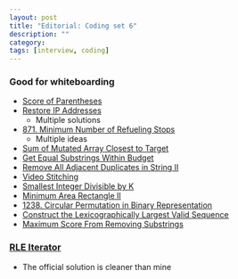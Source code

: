 ```yaml
---
layout: post
title: "Editorial: Coding set 6" 
description: ""
category: 
tags: [interview, coding]
---
```


### Good for whiteboarding
* [Score of Parentheses](https://leetcode.com/submissions/detail/401646145/)
* [Restore IP Addresses](https://leetcode.com/submissions/detail/367646415/)
  * Multiple solutions
* [871. Minimum Number of Refueling Stops](https://leetcode.com/submissions/detail/341339374/)
  * Multiple ideas
* [Sum of Mutated Array Closest to Target](https://leetcode.com/submissions/detail/404490610/)
* [Get Equal Substrings Within Budget](https://leetcode.com/submissions/detail/404558463/)
* [Remove All Adjacent Duplicates in String II](https://leetcode.com/submissions/detail/401241466/)
* [Video Stitching](https://leetcode.com/submissions/detail/401257873/)
* [Smallest Integer Divisible by K](https://leetcode.com/submissions/detail/418630329/)
* [Minimum Area Rectangle II](https://leetcode.com/submissions/detail/418637589/)
* [1238. Circular Permutation in Binary Representation](https://leetcode.com/submissions/detail/418997896/)
* [Construct the Lexicographically Largest Valid Sequence](https://leetcode.com/submissions/detail/440881776/)
* [Maximum Score From Removing Substrings](https://leetcode.com/submissions/detail/440971558/)

### [RLE Iterator](https://leetcode.com/submissions/detail/405486584/)
* The official solution is cleaner than mine
